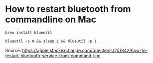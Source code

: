 # How to restart bluetooth from commandline on Mac

`brew install blueutil`

`blueutil -p 0 && sleep 1 && blueutil -p 1`

Source:
https://apple.stackexchange.com/questions/251842/how-to-restart-bluetooth-service-from-command-line
